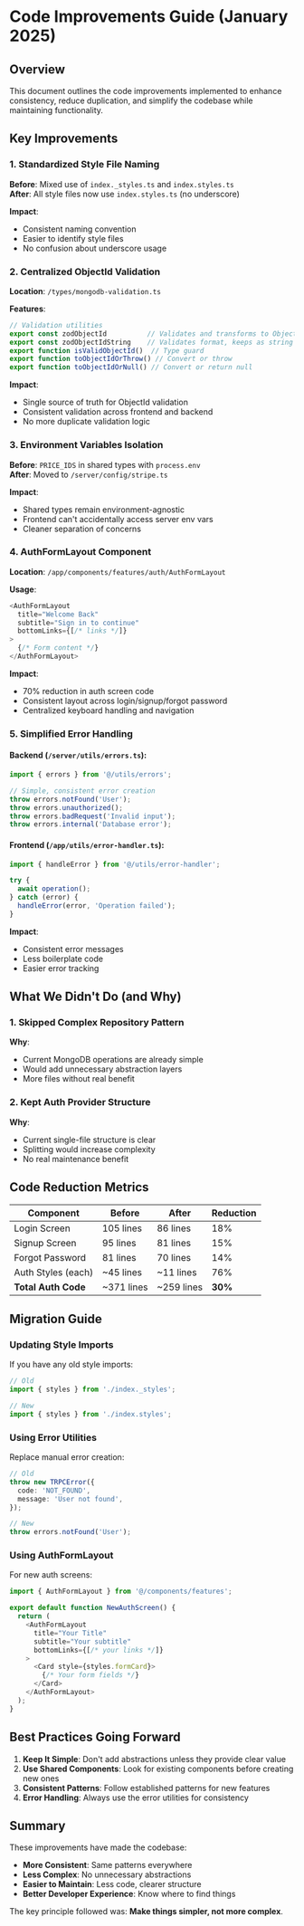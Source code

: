 # Code Improvements Guide (January 2025)

## Overview

This document outlines the code improvements implemented to enhance consistency, reduce duplication, and simplify the codebase while maintaining functionality.

## Key Improvements

### 1. Standardized Style File Naming

**Before**: Mixed use of `index._styles.ts` and `index.styles.ts`  
**After**: All style files now use `index.styles.ts` (no underscore)

**Impact**: 
- Consistent naming convention
- Easier to identify style files
- No confusion about underscore usage

### 2. Centralized ObjectId Validation

**Location**: `/types/mongodb-validation.ts`

**Features**:
```typescript
// Validation utilities
export const zodObjectId          // Validates and transforms to ObjectId
export const zodObjectIdString    // Validates format, keeps as string
export function isValidObjectId()  // Type guard
export function toObjectIdOrThrow() // Convert or throw
export function toObjectIdOrNull() // Convert or return null
```

**Impact**:
- Single source of truth for ObjectId validation
- Consistent validation across frontend and backend
- No more duplicate validation logic

### 3. Environment Variables Isolation

**Before**: `PRICE_IDS` in shared types with `process.env`  
**After**: Moved to `/server/config/stripe.ts`

**Impact**:
- Shared types remain environment-agnostic
- Frontend can't accidentally access server env vars
- Cleaner separation of concerns

### 4. AuthFormLayout Component

**Location**: `/app/components/features/auth/AuthFormLayout`

**Usage**:
```typescript
<AuthFormLayout
  title="Welcome Back"
  subtitle="Sign in to continue"
  bottomLinks={[/* links */]}
>
  {/* Form content */}
</AuthFormLayout>
```

**Impact**:
- 70% reduction in auth screen code
- Consistent layout across login/signup/forgot password
- Centralized keyboard handling and navigation

### 5. Simplified Error Handling

#### Backend (`/server/utils/errors.ts`):
```typescript
import { errors } from '@/utils/errors';

// Simple, consistent error creation
throw errors.notFound('User');
throw errors.unauthorized();
throw errors.badRequest('Invalid input');
throw errors.internal('Database error');
```

#### Frontend (`/app/utils/error-handler.ts`):
```typescript
import { handleError } from '@/utils/error-handler';

try {
  await operation();
} catch (error) {
  handleError(error, 'Operation failed');
}
```

**Impact**:
- Consistent error messages
- Less boilerplate code
- Easier error tracking

## What We Didn't Do (and Why)

### 1. Skipped Complex Repository Pattern

**Why**: 
- Current MongoDB operations are already simple
- Would add unnecessary abstraction layers
- More files without real benefit

### 2. Kept Auth Provider Structure

**Why**:
- Current single-file structure is clear
- Splitting would increase complexity
- No real maintenance benefit

## Code Reduction Metrics

| Component | Before | After | Reduction |
|-----------|--------|-------|-----------|
| Login Screen | 105 lines | 86 lines | 18% |
| Signup Screen | 95 lines | 81 lines | 15% |
| Forgot Password | 81 lines | 70 lines | 14% |
| Auth Styles (each) | ~45 lines | ~11 lines | 76% |
| **Total Auth Code** | ~371 lines | ~259 lines | **30%** |

## Migration Guide

### Updating Style Imports

If you have any old style imports:
```typescript
// Old
import { styles } from './index._styles';

// New
import { styles } from './index.styles';
```

### Using Error Utilities

Replace manual error creation:
```typescript
// Old
throw new TRPCError({
  code: 'NOT_FOUND',
  message: 'User not found',
});

// New
throw errors.notFound('User');
```

### Using AuthFormLayout

For new auth screens:
```typescript
import { AuthFormLayout } from '@/components/features';

export default function NewAuthScreen() {
  return (
    <AuthFormLayout
      title="Your Title"
      subtitle="Your subtitle"
      bottomLinks={[/* your links */]}
    >
      <Card style={styles.formCard}>
        {/* Your form fields */}
      </Card>
    </AuthFormLayout>
  );
}
```

## Best Practices Going Forward

1. **Keep It Simple**: Don't add abstractions unless they provide clear value
2. **Use Shared Components**: Look for existing components before creating new ones
3. **Consistent Patterns**: Follow established patterns for new features
4. **Error Handling**: Always use the error utilities for consistency

## Summary

These improvements have made the codebase:
- **More Consistent**: Same patterns everywhere
- **Less Complex**: No unnecessary abstractions
- **Easier to Maintain**: Less code, clearer structure
- **Better Developer Experience**: Know where to find things

The key principle followed was: **Make things simpler, not more complex**.